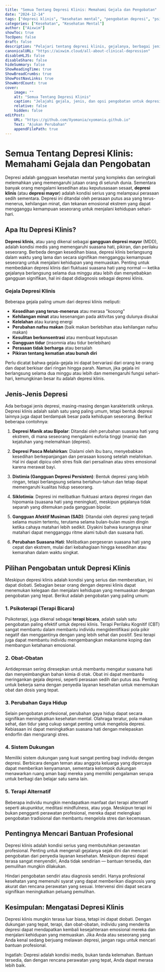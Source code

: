 ```yaml
---
title: "Semua Tentang Depresi Klinis: Memahami Gejala dan Pengobatan"
date: "2024-12-14"
tags: ["depresi klinis", "kesehatan mental", "pengobatan depresi", "psikiatri", "penyakit mental"]
categories: ["Kesehatan", "Kesehatan Mental"]
author: ["Aixwim"]
showToc: true
TocOpen: false
draft: false
description: "Pelajari tentang depresi klinis, gejalanya, berbagai jenisnya, dan pengobatan efektif yang tersedia untuk membantu mereka yang mengalaminya."
canonicalURL: "https://aixwim.cloud/all-about-clinical-depression"
disableHLJS: false
disableShare: false
hideSummary: false
ShowReadingTime: true
ShowBreadCrumbs: true
ShowPostNavLinks: true
ShowWordCount: true
cover:
    image: ""
    alt: "Semua Tentang Depresi Klinis"
    caption: "Jelajahi gejala, jenis, dan opsi pengobatan untuk depresi klinis."
    relative: false
    hidden: false
editPost:
    URL: "https://github.com/Xyomania/xyomania.github.io"
    Text: "Ajukan Perubahan"
    appendFilePath: true
---
```


# Semua Tentang Depresi Klinis: Memahami Gejala dan Pengobatan

Depresi adalah gangguan kesehatan mental yang kompleks dan seringkali melemahkan yang memengaruhi jutaan orang di seluruh dunia. Sementara banyak orang mengalami kesedihan atau keputusasaan sesaat, **depresi klinis** (atau **depresi mayor**) adalah kondisi serius yang melampaui perasaan sedih sementara. Depresi ini ditandai oleh perasaan putus asa yang terus-menerus, kehilangan minat, dan tekanan emosional ekstrem yang dapat mengganggu kemampuan seseorang untuk menjalani kehidupan sehari-hari.

## Apa Itu Depresi Klinis?

**Depresi klinis**, atau yang dikenal sebagai **gangguan depresi mayor** (MDD), adalah kondisi medis yang memengaruhi suasana hati, pikiran, dan perilaku seseorang. Berbeda dengan kesedihan biasa, depresi klinis berlangsung dalam waktu yang lama dan secara signifikan mengganggu kemampuan seseorang untuk menjalani kehidupan yang memuaskan. Penting untuk membedakan depresi klinis dari fluktuasi suasana hati yang normal — ketika gejalanya berlangsung selama dua minggu atau lebih dan menyebabkan gangguan signifikan, hal ini dapat didiagnosis sebagai depresi klinis.

### Gejala Depresi Klinis

Beberapa gejala paling umum dari depresi klinis meliputi:

- **Kesedihan yang terus-menerus** atau merasa "kosong"
- **Kehilangan minat** atau kesenangan pada aktivitas yang dulunya disukai
- **Kelelahan** atau kurang energi
- **Perubahan nafsu makan** (baik makan berlebihan atau kehilangan nafsu makan)
- **Kesulitan berkonsentrasi** atau membuat keputusan
- **Gangguan tidur** (insomnia atau tidur berlebihan)
- **Perasaan tidak berharga** atau bersalah
- **Pikiran tentang kematian atau bunuh diri**

Perlu dicatat bahwa gejala-gejala ini dapat bervariasi dari orang ke orang dan dapat berkisar dari ringan hingga parah. Namun, jika gejala ini berlangsung selama dua minggu atau lebih dan memengaruhi fungsi sehari-hari, kemungkinan besar itu adalah depresi klinis.

## Jenis-Jenis Depresi

Ada berbagai jenis depresi, masing-masing dengan karakteristik uniknya. Depresi klinis adalah salah satu yang paling umum, tetapi bentuk depresi lainnya juga dapat berdampak besar pada kehidupan seseorang. Berikut beberapa contohnya:

1. **Depresi Manik atau Bipolar**: Ditandai oleh perubahan suasana hati yang ekstrem, di mana seseorang mengalami euforia tinggi (mania) dan kejatuhan yang melemahkan (depresi).

2. **Depresi Pasca Melahirkan**: Dialami oleh ibu baru, menyebabkan kesedihan berkepanjangan dan perasaan kosong setelah melahirkan. Hal ini dapat dipicu oleh stres fisik dari persalinan atau stres emosional karena merawat bayi.

3. **Distimia (Gangguan Depresi Persisten)**: Bentuk depresi yang lebih ringan, tetapi berlangsung selama bertahun-tahun dan tetap dapat memengaruhi kualitas hidup seseorang.

4. **Siklotimia**: Depresi ini melibatkan fluktuasi antara depresi ringan dan hipomania (suasana hati yang meningkat), meskipun gejalanya tidak separah yang ditemukan pada gangguan bipolar.

5. **Gangguan Afektif Musiman (SAD)**: Ditandai oleh depresi yang terjadi selama musim tertentu, terutama selama bulan-bulan musim dingin ketika cahaya matahari lebih sedikit. Diyakini bahwa kurangnya sinar matahari dapat mengganggu ritme alami tubuh dan suasana hati.

6. **Perubahan Suasana Hati**: Melibatkan pergeseran suasana hati yang cepat dan ekstrem, mulai dari kebahagiaan hingga kesedihan atau kemarahan dalam waktu singkat.

## Pilihan Pengobatan untuk Depresi Klinis

Meskipun depresi klinis adalah kondisi yang serius dan memberatkan, ini dapat diobati. Sebagian besar orang dengan depresi klinis dapat menemukan kelegaan dan menjalani kehidupan yang memuaskan dengan pengobatan yang tepat. Berikut adalah pengobatan yang paling umum:

### 1. **Psikoterapi (Terapi Bicara)**

Psikoterapi, juga dikenal sebagai **terapi bicara**, adalah salah satu pengobatan paling efektif untuk depresi klinis. Terapi Perilaku Kognitif (CBT) sangat membantu dalam membantu individu mengidentifikasi pola pikir negatif dan menggantinya dengan yang lebih sehat dan positif. Sesi terapi juga dapat membantu individu mengembangkan mekanisme koping dan membangun ketahanan emosional.

### 2. **Obat-Obatan**

Antidepresan sering diresepkan untuk membantu mengatur suasana hati dan menyeimbangkan bahan kimia di otak. Obat ini dapat membantu meringankan gejala depresi, seperti perasaan sedih dan putus asa. Penting untuk bekerja sama dengan penyedia layanan kesehatan untuk menemukan obat dan dosis yang tepat.

### 3. **Perubahan Gaya Hidup**

Selain pengobatan profesional, perubahan gaya hidup dapat secara signifikan meningkatkan kesehatan mental. Olahraga teratur, pola makan sehat, dan tidur yang cukup sangat penting untuk mengelola depresi. Kebiasaan ini dapat meningkatkan suasana hati dengan melepaskan endorfin dan mengurangi stres.

### 4. **Sistem Dukungan**

Memiliki sistem dukungan yang kuat sangat penting bagi individu dengan depresi. Berbicara dengan teman atau anggota keluarga yang dipercaya dapat memberikan kenyamanan, sementara kelompok dukungan menawarkan ruang aman bagi mereka yang memiliki pengalaman serupa untuk berbagi dan belajar satu sama lain.

### 5. **Terapi Alternatif**

Beberapa individu mungkin mendapatkan manfaat dari terapi alternatif seperti akupunktur, meditasi mindfulness, atau yoga. Meskipun terapi ini bukan pengganti perawatan profesional, mereka dapat melengkapi pengobatan tradisional dan membantu mengelola stres dan kecemasan.

## Pentingnya Mencari Bantuan Profesional

Depresi klinis adalah kondisi serius yang membutuhkan perawatan profesional. Penting untuk mengenali gejalanya sejak dini dan mencari pengobatan dari penyedia layanan kesehatan. Meskipun depresi dapat terasa sangat menyendiri, Anda tidak sendirian — bantuan tersedia, dan pemulihan mungkin dilakukan.

Hindari pengobatan sendiri atau diagnosis sendiri. Hanya profesional kesehatan yang memenuhi syarat yang dapat memberikan diagnosis yang akurat dan rencana perawatan yang sesuai. Intervensi dini dapat secara signifikan meningkatkan peluang pemulihan.

## Kesimpulan: Mengatasi Depresi Klinis

Depresi klinis mungkin terasa luar biasa, tetapi ini dapat diobati. Dengan dukungan yang tepat, terapi, dan obat-obatan, individu yang menderita depresi dapat mendapatkan kembali kesejahteraan emosional mereka dan menjalani kehidupan yang memuaskan. Jika Anda atau seseorang yang Anda kenal sedang berjuang melawan depresi, jangan ragu untuk mencari bantuan profesional.

Ingatlah: Depresi adalah kondisi medis, bukan tanda kelemahan. Bantuan tersedia, dan dengan rencana perawatan yang tepat, Anda dapat merasa lebih baik.
